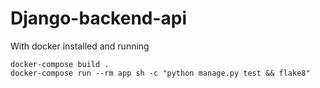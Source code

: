 # Django-backend-api

With docker installed and running
~~~
docker-compose build .
docker-compose run --rm app sh -c "python manage.py test && flake8"
~~~